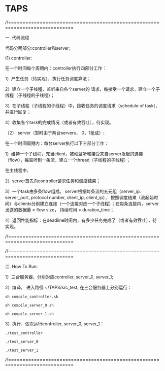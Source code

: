 # TAPS

//=============================================================================

一. 代码流程

代码分两部分:controller和server;


(1) controller:

在一个时间每个周期内：controller执行四部分工作：

1）产生任务（待实现），执行任务调度算法；

2）建立一个子线程，监听来自各个server的 请求，每接受一个请求，建立一个子线程（子线程的子线程）；

3）在子线程（子线程的子线程）中，接收任务的调度请求（schedule of task），并进行回复；

4）收集各个task的完成情况（或者有效吞吐），待实现。



（2） server（暂时由于两台servers， 0，1组成）:

在一个时间周期内：每台server执行以下三部分工作：

1）维持一个子线程，充当client，被动监听和接受来自server发起的连接（flow），每监听到一条流，建立一个thread（子线程的子线程）；


在主线程中，

2）server首先向controller请求任务和调度结果；

3）一个task由多条flow组成。 server根据每条流的五元组（server_ip. server_port, protocol number, client_ip, client_ip）， 按照调度结果（流起始时间）与clients分别建立连接（一个连接对应一个子线程）；在每条连接内，server发送的数据量 = flow size， 持续时间 = duration_time；

4）返回性能指标：在deadline时间内，有多少任务完成了（或者有效吞吐），待实现。

//=============================================================================



//=============================================================================

二. How To Run:

1）三台服务器，分别对应controller,  server_0,  server_1;

2）编译， 进入路径 ~/TAPS/src_test, 在三台服务器上分别运行：

	sh compile_controller.sh  

	sh compile_server_0.sh

	sh compile_server_1.sh 

3）执行，依次运行controller, server_0, server_1：

	./test_controller 

	./test_server_0  

	./test_server_1 

//=============================================================================